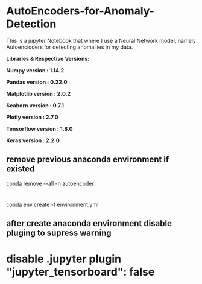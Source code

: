# AutoEncoders-for-Anomaly-Detection

This is a jupyter Notebook that where I use a Neural Network model, namely Autoencioders for detecting anomallies in my data.

**Libraries & Respective Versions:**

**Numpy version      : 1.14.2**

**Pandas version     : 0.22.0**

**Matplotlib version : 2.0.2**

**Seaborn version    : 0.7.1**

**Plotly version     : 2.7.0**

**Tensorflow version : 1.8.0**

**Keras version      : 2.2.0**

## remove previous anaconda environment if existed
conda remove --all -n autoencoder
#
conda env create -f environment.yml
## after create anaconda environment disable pluging to supress warning
# disable .jupyter plugin "jupyter_tensorboard": false
